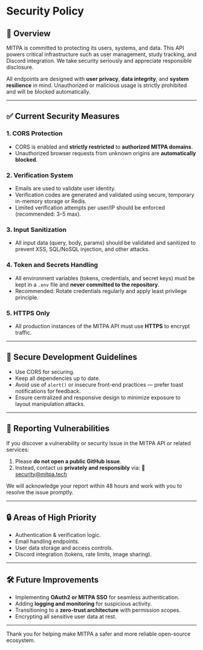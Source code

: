 # Security Policy

## 🔐 Overview

MITPA is committed to protecting its users, systems, and data. This API powers critical infrastructure such as user management, study tracking, and Discord integration. We take security seriously and appreciate responsible disclosure.

All endpoints are designed with **user privacy**, **data integrity**, and **system resilience** in mind. Unauthorized or malicious usage is strictly prohibited and will be blocked automatically.

---

## ✅ Current Security Measures

### 1. **CORS Protection**
- CORS is enabled and **strictly restricted** to **authorized MITPA domains**.
- Unauthorized browser requests from unknown origins are **automatically blocked**.

### 2. **Verification System**
- Emails are used to validate user identity.
- Verification codes are generated and validated using secure, temporary in-memory storage or Redis.
- Limited verification attempts per user/IP should be enforced (recommended: 3–5 max).

### 3. **Input Sanitization**
- All input data (query, body, params) should be validated and sanitized to prevent XSS, SQL/NoSQL injection, and other attacks.

### 4. **Token and Secrets Handling**
- All environment variables (tokens, credentials, and secret keys) must be kept in a `.env` file and **never committed to the repository**.
- Recommended: Rotate credentials regularly and apply least privilege principle.

### 5. **HTTPS Only**
- All production instances of the MITPA API must use **HTTPS** to encrypt traffic.

---

## 🧪 Secure Development Guidelines

- Use CORS for securing.
- Keep all dependencies up to date.
- Avoid use of `alert()` or insecure front-end practices — prefer toast notifications for feedback.
- Ensure centralized and responsive design to minimize exposure to layout manipulation attacks.

---

## 🤝 Reporting Vulnerabilities

If you discover a vulnerability or security issue in the MITPA API or related services:

1. Please **do not open a public GitHub issue**.
2. Instead, contact us **privately and responsibly** via:
📧 security@mitpa.tech

We will acknowledge your report within 48 hours and work with you to resolve the issue promptly.

---

## 🔒 Areas of High Priority

- Authentication & verification logic.
- Email handling endpoints.
- User data storage and access controls.
- Discord integration (tokens, rate limits, image sharing).

---

## 🛠️ Future Improvements

- Implementing **OAuth2 or MITPA SSO** for seamless authentication.
- Adding **logging and monitoring** for suspicious activity.
- Transitioning to a **zero-trust architecture** with permission scopes.
- Encrypting all sensitive user data at rest.

---

Thank you for helping make MITPA a safer and more reliable open-source ecosystem.

